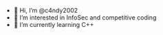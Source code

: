 - 👋 Hi, I’m @c4ndy2002
- 👀 I’m interested in InfoSec and competitive coding
- 🌱 I’m currently learning C++

<!---
c4ndy2002/c4ndy2002 is a ✨ special ✨ repository because its `README.md` (this file) appears on your GitHub profile.
You can click the Preview link to take a look at your changes.
--->

